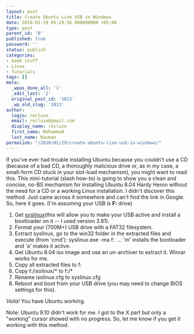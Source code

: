 ```yaml
---
layout: post
title: Create Ubuntu Live USB in Windows
date: 2010-01-29 05:29:56.000000000 +05:00
type: post
parent_id: '0'
published: true
password: ''
status: publish
categories:
- Geek stuff
- Linux
- Tutorials
tags: []
meta:
  _wpas_done_all: '1'
  _edit_last: '2'
  original_post_id: '1013'
  _wp_old_slug: '1013'
author:
  login: recluze
  email: recluze@gmail.com
  display_name: recluze
  first_name: Mohammad
  last_name: Nauman
permalink: "/2010/01/29/create-ubuntu-live-usb-in-windows/"
---
```

If you've ever had trouble installing Ubuntu because you couldn't use a CD (because of a bad CD, a thoroughly malicious drive or, as in my case, a small-form CD stuck in your slot-load mechanism), you might want to read this. This mini-tutorial (slash how-to) is going to show you a clean and concise, no-BS mechanism for installing Ubuntu 8.04 Hardy Heron without the need for a CD or a working Linux installation. I didn't discover this method. Just came across it somewhere and can't find the link in Google. So, here it goes. (I'm assuming your USB is **F:** drive)

1. Get [syslinux](http://www.kernel.org/pub/linux/utils/boot/syslinux/)(this will allow you to make your USB active and install a bootloader on it -- I used version 3.81).
2. Format your (700M+) USB drive with a FAT32 filesystem.
3. Extract syslinux, go to the win32 folder in the extracted files and execute (from 'cmd'): syslinux.exe -ma f:&nbsp; ... 'm' installs the bootloader and 'a' makes it active.
4. Get Ubuntu 8.04 iso image and use an un-archiver to extract it. Winrar works for me.
5. Copy all extracted files to f:
6. Copy f:/isolinux/\* to f:/\*
7. Rename isolinux.cfg to syslinux.cfg
8. Reboot and boot from your USB drive (you may need to change BIOS settings for this).

_Voila!_ You have Ubuntu working.

Note: Ubuntu 9.10 didn't work for me. I got to the X part but only a "working" cursor showed with no progress. So, let me know if you get it working with this method.

